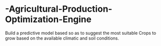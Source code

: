 # -Agricultural-Production-Optimization-Engine
Build a predictive model based so as to suggest the most suitable  Crops to grow based on the available climatic and soil conditions.
